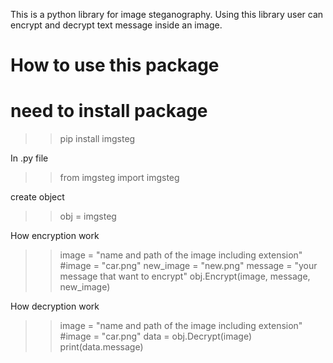 This is a python library for image steganography. Using this library user can encrypt and decrypt text message inside an image.

# How to use this package

# need to install package

>>pip install imgsteg

In .py file

>>from imgsteg import imgsteg

create object

>>obj = imgsteg

How encryption work

>>image = "name and path of the image including extension"  #image = "car.png"
>>new_image = "new.png"
>>message = "your message that want to encrypt"
>>obj.Encrypt(image, message, new_image)

How decryption work

>>image = "name and path of the image including extension"  #image = "car.png"
>>data = obj.Decrypt(image)
>>print(data.message)
